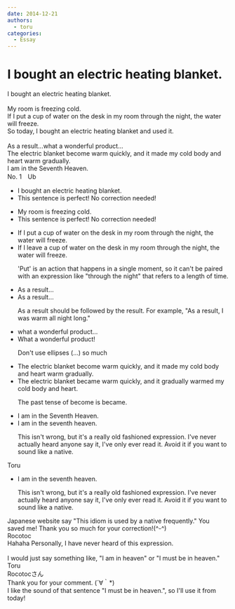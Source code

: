 ```yaml
---
date: 2014-12-21
authors:
  - toru
categories:
  - Essay
---
```


<h1 id="subject_show">I bought an electric heating blanket.</h1>
<div class="date" hidden>Dec 21, 2014 20:22</div>
<div id="post"><div id="body_show_ori">
I bought an electric heating blanket.<br/><br/>My room is freezing cold. <br/>If I put a cup of water on the desk in my room through the night, the water will freeze.<br/>So today, I bought an electric heating blanket and used it.<br/><br/>As a result...what a wonderful product...<br/>The electric blanket become warm quickly, and it made my cold body and heart warm gradually.<br/>I am in the Seventh Heaven.
</div></div>

<!-- more -->

<div id="block"><div class="first_name"> No. 1　<span class="just_name">Ub</span></div><div id="block2">
<ul class="correction_field">
<li class="incorrect">I bought an electric heating blanket.</li>
<li class="corrected perfect">This sentence is perfect! No correction needed!</li>
</ul>
<ul class="correction_field">
<li class="incorrect">My room is freezing cold.</li>
<li class="corrected perfect">This sentence is perfect! No correction needed!</li>
</ul>
<ul class="correction_field">
<li class="incorrect">If I put a cup of water on the desk in my room through the night, the water will freeze.</li>
<li class="corrected correct">
If I leave a cup of water on the desk in my room through the night, the water will freeze.
<p class="correction_comment">'Put' is an action that happens in a single moment, so it can't be paired with an expression like "through the night" that refers to a length of time.</p>
</li>
</ul>
<ul class="correction_field">
<li class="incorrect">As a result...</li>
<li class="corrected correct">
<span class="sline">As a result...</span>
<p class="correction_comment">As a result should be followed by the result. For example, "As a result, I was warm all night long."</p>
</li>
</ul>
<ul class="correction_field">
<li class="incorrect">what a wonderful product...</li>
<li class="corrected correct">
What a wonderful product!
<p class="correction_comment">Don't use ellipses (...) so much</p>
</li>
</ul>
<ul class="correction_field">
<li class="incorrect">The electric blanket become warm quickly, and it made my cold body and heart warm gradually.</li>
<li class="corrected correct">
The electric blanket became warm quickly, and it gradually warmed my cold body and heart.
<p class="correction_comment">The past tense of become is became.</p>
</li>
</ul>
<ul class="correction_field">
<li class="incorrect">I am in the Seventh Heaven.</li>
<li class="corrected correct">
I am in the seventh heaven.
<p class="correction_comment">This isn't wrong, but it's a really old fashioned expression. I've never actually heard anyone say it, I've only ever read it. Avoid it if you want to sound like a native.</p>
</li>
</ul>
</div><div class="name"><span class="just_name">Toru</span><br><div class="quote_field"><ul class="correction_field">
<li class="corrected correct">
I am in the seventh heaven.
<p class="correction_comment">
This isn't wrong, but it's a really old fashioned expression. I've never actually heard anyone say it, I've only ever read it. Avoid it if you want to sound like a native.
</p>
</li>
</ul></div>
Japanese website say "This idiom is used by a native frequently." You saved me! Thank you so much for your correction!(^-^)
</div>
<div class="name"><span class="just_name">Rocotoc</span><br>
Hahaha Personally, I have never heard of this expression.<br/><br/>I would just say something like, "I am in heaven" or "I must be in heaven."
</div>
<div class="name"><span class="just_name">Toru</span><br>
Rocotocさん<br/>Thank you for your comment. (´∀｀*)<br/>I like the sound of that sentence "I must be in heaven.", so I'll use it from today!
</div>
</div>
